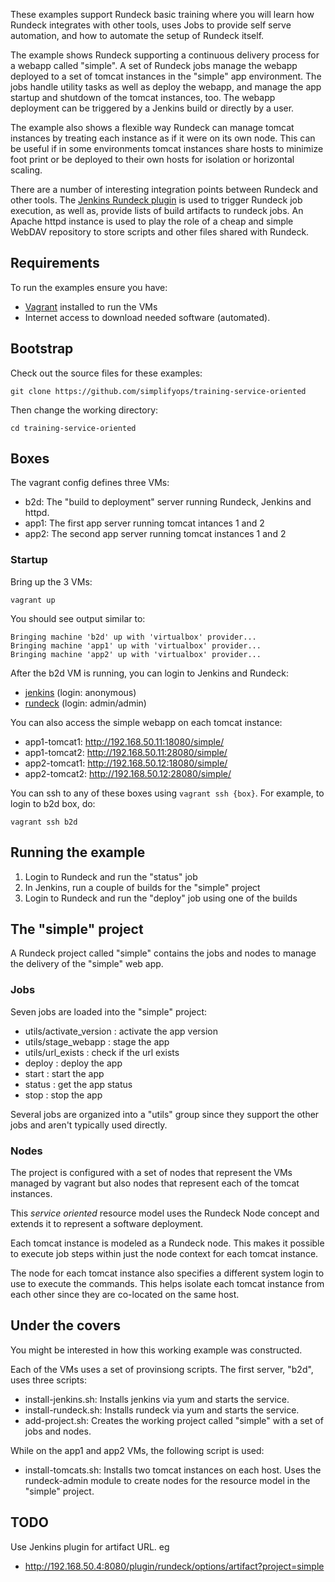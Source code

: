 These examples support Rundeck basic training where you will learn
how Rundeck integrates with other tools, uses Jobs to provide
self serve automation, and how to automate the setup of Rundeck itself.

The example shows Rundeck supporting a continuous delivery process
for a webapp called "simple".
A set of Rundeck jobs  manage the webapp deployed to
a set of tomcat instances in the "simple" app environment. The jobs
handle utility tasks as well as deploy the webapp, 
and manage the app startup and shutdown of the tomcat instances, too.
The webapp deployment can be triggered by a Jenkins build or directly by a user.

The example also shows a flexible way Rundeck can manage tomcat
instances by treating each instance as if it were on its own node.
This can be useful if in some environments tomcat instances share hosts
to minimize foot print or be deployed to their own hosts for isolation or horizontal scaling.

There are a number of interesting integration points between Rundeck and other tools.
The [Jenkins Rundeck plugin](https://wiki.jenkins-ci.org/display/JENKINS/RunDeck+Plugin)
is used to trigger Rundeck job execution, as well as, provide
lists of build artifacts to rundeck jobs.
An Apache httpd instance is used to play the role of a cheap and simple WebDAV repository 
to store scripts and other files shared with Rundeck.

## Requirements
To run the examples ensure you have:

* [Vagrant](http://vagrantup.com) installed to run the VMs
* Internet access to download needed software (automated).

## Bootstrap

Check out the source files for these examples:

    git clone https://github.com/simplifyops/training-service-oriented

Then change the working directory:

    cd training-service-oriented
    
## Boxes

The vagrant config defines three VMs:

* b2d: The "build to deployment" server running Rundeck, Jenkins and httpd.
* app1: The first app server running tomcat intances 1 and 2
* app2: The second app server running tomcat instances 1 and 2

 
### Startup

Bring up the 3 VMs:

    vagrant up 

You should see output similar to:

```
Bringing machine 'b2d' up with 'virtualbox' provider...
Bringing machine 'app1' up with 'virtualbox' provider...
Bringing machine 'app2' up with 'virtualbox' provider...
```

After the b2d VM is running, you can login to Jenkins and Rundeck:

* [jenkins](http://192.168.50.4:8080) (login: anonymous)
* [rundeck](http://192.168.50.4:4440) (login: admin/admin)

You can also access the simple webapp on each tomcat instance:

* app1-tomcat1: http://192.168.50.11:18080/simple/
* app1-tomcat2: http://192.168.50.11:28080/simple/
* app2-tomcat1: http://192.168.50.12:18080/simple/
* app2-tomcat2: http://192.168.50.12:28080/simple/

You can ssh to any of these boxes using `vagrant ssh {box}`. 
For example, to login to b2d box, do:

    vagrant ssh b2d
   
## Running the example

1. Login to Rundeck and run the "status" job
2. In Jenkins, run a couple of builds for the "simple" project
3. Login to Rundeck and run the "deploy" job using one of the builds

## The "simple" project

A Rundeck project called "simple" contains the jobs and nodes to manage the delivery of the "simple" web app.

### Jobs
Seven jobs are loaded into the "simple" project:

* utils/activate_version : activate the app version
* utils/stage_webapp : stage the app 	
* utils/url_exists : check if the url exists
* deploy : deploy the app 	
* start : start the app 	
* status : get the app status 	
* stop : stop the app 	

Several jobs are organized into a "utils" group since they support the other jobs and aren't typically used directly.

### Nodes

The project is configured with a set of nodes that represent the VMs managed by vagrant 
but also nodes that represent each of the tomcat instances.

This _service oriented_ resource model uses the Rundeck Node concept and extends it to represent a software deployment.

Each tomcat instance is modeled as a Rundeck node. This
makes it possible to execute job steps within just the 
node context for each tomcat instance.

The node for each tomcat instance also specifies a different
system login to use to execute the commands. This helps
isolate each tomcat instance from each other
since they are co-located on the same host.

## Under the covers

You might be interested in how this working example was constructed.

Each of the VMs uses a set of provinsiong scripts.
The first server, "b2d", uses three scripts:

* install-jenkins.sh: Installs jenkins via yum and starts the service. 
* install-rundeck.sh: Installs rundeck via yum and starts the service.
* add-project.sh: Creates the working project called "simple" with a set of jobs and nodes.

While on the app1 and app2 VMs, the following script is used:

* install-tomcats.sh: Installs two tomcat instances on each host.
Uses the rundeck-admin module to create nodes for the resource model in the "simple" project.

## TODO

Use Jenkins plugin for artifact URL. eg

* http://192.168.50.4:8080/plugin/rundeck/options/artifact?project=simple

